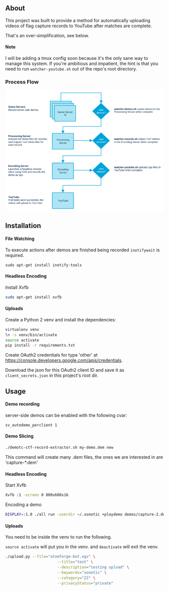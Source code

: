## About

This project was built to provide a method for automatically uploading videos of flag capture records to YouTube after matches are complete.

That's an over-simplification, see below.

#### Note

I will be adding a tmux config soon because it's the only sane way to manage this system. If you're ambitious and impatient, the hint is that you need to run `watcher-youtube.sh` out of the repo's root directory.

### Process Flow

![Process Flow](docs/images/process-flow.png)

## Installation

#### File Watching

To execute actions after demos are finished being recorded `inotifywait` is required.

```
sudo apt-get install inotify-tools
```

#### Headless Encoding

Install Xvfb

```bash
sudo apt-get install xvfb
```

#### Uploads

Create a Python 2 venv and install the dependencies:

```bash
virtualenv venv
ln -s venv/bin/activate
source activate
pip install -r requirements.txt
```

Create OAuth2 credentials for type 'other' at https://console.developers.google.com/apis/credentials.

Download the json for this OAuth2 client ID and save it as `client_secrets.json` in this project's root dir.

## Usage

#### Demo recording

server-side demos can be enabled with the following cvar:

```
sv_autodemo_perclient 1
```

#### Demo Slicing

```bash
./demotc-ctf-record-extractor.sh my-demo.dem new
```

This command will create many .dem files, the ones we are interested in are 'capture-*.dem'

#### Headless Encoding

Start Xvfb

```bash
Xvfb :1 -screen 0 800x600x16
```

Encoding a demo

```bash
DISPLAY=:1.0 ./all run -userdir ~/.xonotic +playdemo demos/capture-2.dem
```

#### Uploads

You need to be inside the venv to run the following.

`source activate` will put you in the venv. and `deactivate` will exit the venv.

```bash
./upload.py --file="atomforge-bot.ogv" \
                       --title="test" \
                       --description="testing upload" \
                       --keywords="xonotic" \
                       --category="22" \
                       --privacyStatus="private"
```
